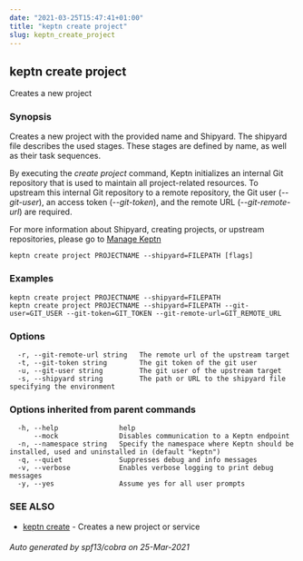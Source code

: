 ```yaml
---
date: "2021-03-25T15:47:41+01:00"
title: "keptn create project"
slug: keptn_create_project
---
```

## keptn create project

Creates a new project

### Synopsis

Creates a new project with the provided name and Shipyard. 
The shipyard file describes the used stages. These stages are defined by name, as well as their task sequences.

By executing the *create project* command, Keptn initializes an internal Git repository that is used to maintain all project-related resources. 
To upstream this internal Git repository to a remote repository, the Git user (*--git-user*), an access token (*--git-token*), and the remote URL (*--git-remote-url*) are required.

For more information about Shipyard, creating projects, or upstream repositories, please go to [Manage Keptn](https://keptn.sh/docs//manage/)


```
keptn create project PROJECTNAME --shipyard=FILEPATH [flags]
```

### Examples

```
keptn create project PROJECTNAME --shipyard=FILEPATH
keptn create project PROJECTNAME --shipyard=FILEPATH --git-user=GIT_USER --git-token=GIT_TOKEN --git-remote-url=GIT_REMOTE_URL
```

### Options

```
  -r, --git-remote-url string   The remote url of the upstream target
  -t, --git-token string        The git token of the git user
  -u, --git-user string         The git user of the upstream target
  -s, --shipyard string         The path or URL to the shipyard file specifying the environment
```

### Options inherited from parent commands

```
  -h, --help               help
      --mock               Disables communication to a Keptn endpoint
  -n, --namespace string   Specify the namespace where Keptn should be installed, used and uninstalled in (default "keptn")
  -q, --quiet              Suppresses debug and info messages
  -v, --verbose            Enables verbose logging to print debug messages
  -y, --yes                Assume yes for all user prompts
```

### SEE ALSO

* [keptn create](../keptn_create/)	 - Creates a new project or service

###### Auto generated by spf13/cobra on 25-Mar-2021
